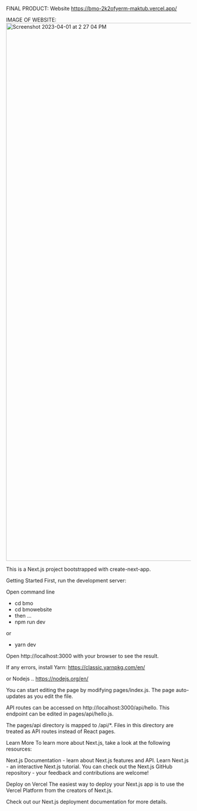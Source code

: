 FINAL PRODUCT: Website
https://bmo-2k2ofyerm-maktub.vercel.app/


IMAGE OF WEBSITE: 
<img width="1469" alt="Screenshot 2023-04-01 at 2 27 04 PM" src="https://user-images.githubusercontent.com/62612898/229308172-856a6bac-2432-424c-9563-5eab01910905.png">


This is a Next.js project bootstrapped with create-next-app.

Getting Started
First, run the development server:

Open command line
- cd bmo
- cd bmowebsite
- then ...
- npm run dev


or
- yarn dev


Open http://localhost:3000 with your browser to see the result.

If any errors, install Yarn:
https://classic.yarnpkg.com/en/

or Nodejs ..
https://nodejs.org/en/



You can start editing the page by modifying pages/index.js. The page auto-updates as you edit the file.

API routes can be accessed on http://localhost:3000/api/hello. This endpoint can be edited in pages/api/hello.js.

The pages/api directory is mapped to /api/*. Files in this directory are treated as API routes instead of React pages.

Learn More
To learn more about Next.js, take a look at the following resources:

Next.js Documentation - learn about Next.js features and API.
Learn Next.js - an interactive Next.js tutorial.
You can check out the Next.js GitHub repository - your feedback and contributions are welcome!

Deploy on Vercel
The easiest way to deploy your Next.js app is to use the Vercel Platform from the creators of Next.js.

Check out our Next.js deployment documentation for more details.
